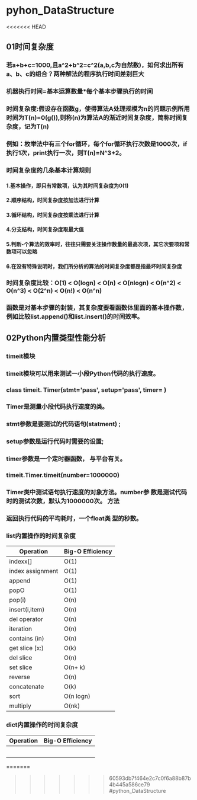 # pyhon_DataStructure
<<<<<<< HEAD
## 01时间复杂度
### 若a+b+c=1000,且a^2+b^2=c^2(a,b,c为自然数)，如何求出所有a、b、c的组合？两种解法的程序执行时间差别巨大
### 机器执行时间=基本运算数量*每个基本步骤执行的时间
### 时间复杂度:假设存在函数g，使得算法A处理规模为n的问题示例所用时间为T(n)=0(g()),则称(n)为算法A的渐近时间复杂度，简称时间复杂度，记为T(n)
### 例如：枚举法中有三个for循环，每个for循环执行次数是1000次，if执行1次，print执行一次，则T(n)=N^3+2。
### 时间复杂度的几条基本计算规则
#### 1.基本操作，即只有常数项，认为其时间复杂度为0(1)
#### 2.顺序结构，时间复杂度按加法进行计算
#### 3.循环结构，时间复杂度按乘法进行计算
#### 4.分支结构，时间复杂度取最大值
#### 5.判断-个算法的效率时，往往只需要关注操作数量的最高次项，其它次要项和常数项可以忽略
#### 6.在没有特殊说明时，我们所分析的算法的时间复杂度都是指最坏时间复杂度
### 时间复杂度比较：O(1) < O(logn) < O(n) < O(nlogn) < O(n^2) < O(n^3) < O(2^n) < O(n!) < O(n^n)
### 函数是对基本步骤的封装，其复杂度要看函数体里面的基本操作数，例如比较list.append()和list.insert()的时间效率。
## 02Python内置类型性能分析
### timeit模块
### timeit模块可以用来测试一小段Python代码的执行速度。
### class timeit. Timer(stmt='pass', setup='pass', timer= <timer function>)
### Timer是测量小段代码执行速度的类。
### stmt参数是要测试的代码语句(statment) ;
### setup参数是运行代码时需要的设置;
### timer参数是一个定时器函数， 与平台有关。
### timeit.Timer.timeit(number=1000000)
### Timer类中测试语句执行速度的对象方法。number参 数是测试代码时的测试次数，默认为1000000次。 方法
### 返回执行代码的平均耗时，一个float类 型的秒数。
### list内置操作的时间复杂度


| Operation | Big-O Efficiency|
| ------ | ------ |
| indexx[] | O(1) |
| index assignment | O(1) |
| append | O(1)|
| popO | O(1) |
| pop(i) | O(n)|
| insert(i,item)| O(n)|
| del operator | O(n)|
| iteration | O(n)|
| contains (in) | O(n)|
| get slice [x:) | O(k)|
| del slice | O(n)|
| set slice | O(n+ k)|
| reverse | O(n)|
| concatenate | O(k)|
| sort | O(n logn)|
| multiply | O(nk)

### dict内置操作的时间复杂度
| Operation | Big-O Efficiency|
| ------ | ------ |
|  |  |
|  |  |
|  |  |
|  |  |
|  |  |

=======
>>>>>>> 60593db7f464e2c7c0f6a88b87b4b445a586ce79
#python_DataStructure
